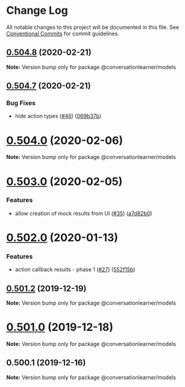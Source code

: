 # Change Log

All notable changes to this project will be documented in this file.
See [Conventional Commits](https://conventionalcommits.org) for commit guidelines.

## [0.504.8](https://github.com/Microsoft/conversationlearner-models/compare/v0.504.7...v0.504.8) (2020-02-21)

**Note:** Version bump only for package @conversationlearner/models





## [0.504.7](https://github.com/Microsoft/conversationlearner-models/compare/v0.504.6...v0.504.7) (2020-02-21)


### Bug Fixes

* hide action types ([#46](https://github.com/Microsoft/conversationlearner-models/issues/46)) ([069b37b](https://github.com/Microsoft/conversationlearner-models/commit/069b37bbc4f9387be1b7c25bbd7530c69996a4c4))





# [0.504.0](https://github.com/Microsoft/conversationlearner-models/compare/v0.503.1...v0.504.0) (2020-02-06)

**Note:** Version bump only for package @conversationlearner/models





# [0.503.0](https://github.com/Microsoft/conversationlearner-models/compare/v0.502.2...v0.503.0) (2020-02-05)


### Features

* allow creation of mock results from UI ([#35](https://github.com/Microsoft/conversationlearner-models/issues/35)) ([a7d82b0](https://github.com/Microsoft/conversationlearner-models/commit/a7d82b03e36fbdf03ba9993a2751dc4127a7a88d))





# [0.502.0](https://github.com/Microsoft/conversationlearner-models/compare/v0.501.17...v0.502.0) (2020-01-13)


### Features

* action callback results - phase 1 ([#27](https://github.com/Microsoft/conversationlearner-models/issues/27)) ([552f15b](https://github.com/Microsoft/conversationlearner-models/commit/552f15b971caac78f0b9adf4e712874826e2e9d2))





## [0.501.2](https://github.com/Microsoft/conversationlearner-models/compare/v0.501.1...v0.501.2) (2019-12-19)

**Note:** Version bump only for package @conversationlearner/models





# [0.501.0](https://github.com/Microsoft/conversationlearner-models/compare/v0.500.3...v0.501.0) (2019-12-18)

**Note:** Version bump only for package @conversationlearner/models





## 0.500.1 (2019-12-16)

**Note:** Version bump only for package @conversationlearner/models
